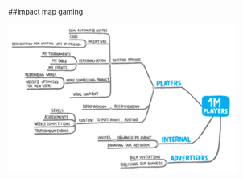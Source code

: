 <!-- .slide: data-background="resources/footer.svg" data-background-size="contain" data-background-position="bottom"  -->

##impact map gaming

<a href="resources/chartering/impact-map-gaming.png">
  <img class="plain" height="90%" width="90%" src="resources/chartering/impact-map-gaming.png" />
</a>


<br/>
<br/>
<br/>
<br/>
<br/>
<br/>
<br/>
<br/>
<br/>
<br/>
<br/>
<br/>
<br/>
<br/>
<br/>
<br/>
<br/>
<br/>
<br/>
<br/>
<br/>
<aside class="notes">
  <p>
  </p>
</aside>

